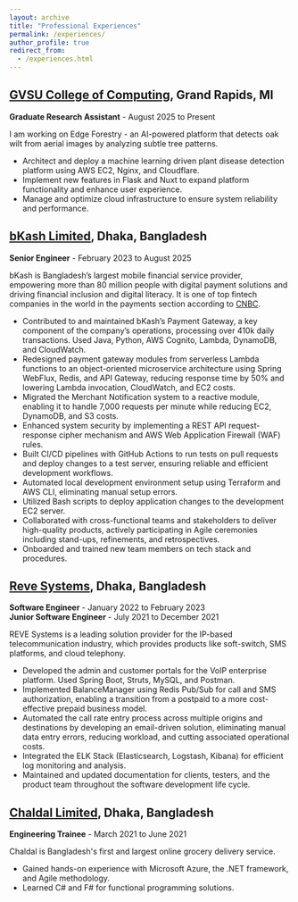 ```yaml
---
layout: archive
title: "Professional Experiences"
permalink: /experiences/
author_profile: true
redirect_from:
  - /experiences.html
---
```


## <a href="https://www.gvsu.edu/computing" target="_blank" rel="noopener noreferrer">GVSU College of Computing</a>, Grand Rapids, MI
**Graduate Research Assistant** - August 2025 to Present

I am working on Edge Forestry - an AI-powered platform that detects oak wilt from aerial images by analyzing subtle tree patterns.

- Architect and deploy a machine learning driven plant disease detection platform using AWS EC2, Nginx, and Cloudflare.
- Implement new features in Flask and Nuxt to expand platform functionality and enhance user experience.
- Manage and optimize cloud infrastructure to ensure system reliability and performance.

## <a href="https://www.bkash.com/en/" target="_blank" rel="noopener noreferrer">bKash Limited</a>, Dhaka, Bangladesh
**Senior Engineer** - February 2023 to August 2025

bKash is Bangladesh’s largest mobile financial service provider, empowering more than 80 million people with digital payment solutions and driving financial inclusion and digital literacy. It is one of top fintech companies in the world in the payments section according to <a href="https://www.cnbc.com/the-worlds-top-fintech-companies-2025/" target="_blank" rel="noopener noreferrer">CNBC</a>.

- Contributed to and maintained bKash’s Payment Gateway, a key component of the company’s operations, processing over 410k daily transactions. Used Java, Python, AWS Cognito, Lambda, DynamoDB, and CloudWatch.
- Redesigned payment gateway modules from serverless Lambda functions to an object-oriented microservice architecture using Spring WebFlux, Redis, and API Gateway, reducing response time by 50% and lowering Lambda invocation, CloudWatch, and EC2 costs.
- Migrated the Merchant Notification system to a reactive module, enabling it to handle 7,000 requests per minute while reducing EC2, DynamoDB, and S3 costs.
- Enhanced system security by implementing a REST API request-response cipher mechanism and AWS Web Application Firewall (WAF) rules.
- Built CI/CD pipelines with GitHub Actions to run tests on pull requests and deploy changes to a test server, ensuring reliable and efficient development workflows.
- Automated local development environment setup using Terraform and AWS CLI, eliminating manual setup errors.
- Utilized Bash scripts to deploy application changes to the development EC2 server.
- Collaborated with cross-functional teams and stakeholders to deliver high-quality products, actively participating in Agile ceremonies including stand-ups, refinements, and retrospectives.
- Onboarded and trained new team members on tech stack and procedures.


## <a href="https://www.revesoft.com/" target="_blank" rel="noopener noreferrer">Reve Systems</a>, Dhaka, Bangladesh
**Software Engineer** - January 2022 to February 2023<br/>
**Junior Software Engineer** - July 2021 to December 2021

REVE Systems is a leading solution provider for the IP-based telecommunication industry, which provides products like soft-switch, SMS platforms, and cloud telephony.

- Developed the admin and customer portals for the VoIP enterprise platform. Used Spring Boot, Struts, MySQL, and Postman.
- Implemented BalanceManager using Redis Pub/Sub for call and SMS authorization, enabling a transition from a postpaid to a more cost-effective prepaid business model.
- Automated the call rate entry process across multiple origins and destinations by developing an email-driven solution, eliminating manual data entry errors, reducing workload, and cutting associated operational costs.
- Integrated the ELK Stack (Elasticsearch, Logstash, Kibana) for efficient log monitoring and analysis.
- Maintained and updated documentation for clients, testers, and the product team throughout the software development life cycle.

## <a href="https://chaldal.tech/" target="_blank" rel="noopener noreferrer">Chaldal Limited</a>, Dhaka, Bangladesh
**Engineering Trainee** - March 2021 to June 2021

Chaldal is Bangladesh's first and largest online grocery delivery service.

- Gained hands-on experience with Microsoft Azure, the .NET framework, and Agile methodology.
- Learned C# and F# for functional programming solutions.